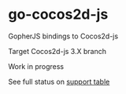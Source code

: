 # go-cocos2d-js

GopherJS bindings to Cocos2d-js

Target Cocos2d-js 3.X branch

Work in progress

See full status on [support table](https://github.com/thoratou/go-cocos2d-js/blob/master/cc/support.md)